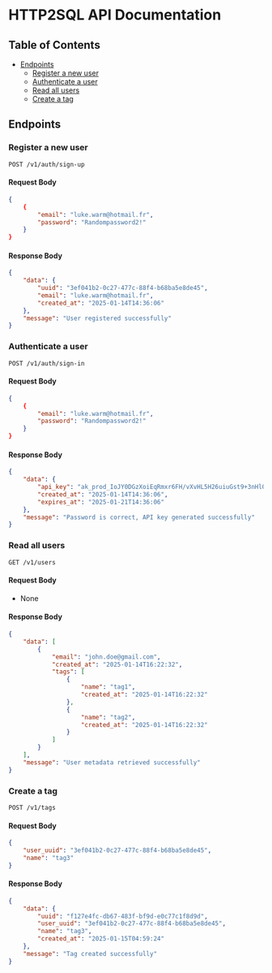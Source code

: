 # HTTP2SQL API Documentation

## Table of Contents

- [Endpoints](#endpoints)
  - [Register a new user](#register-a-new-user)
  - [Authenticate a user](#authenticate-a-user)
  - [Read all users](#read-all-users)
  - [Create a tag](#create-a-tag)

## Endpoints

### Register a new user

```http
POST /v1/auth/sign-up
```

#### Request Body

```json
{
    {
        "email": "luke.warm@hotmail.fr",
        "password": "Randompassword2!"
    }
}
```

#### Response Body

```json
{
    "data": {
        "uuid": "3ef041b2-0c27-477c-88f4-b68ba5e8de45",
        "email": "luke.warm@hotmail.fr",
        "created_at": "2025-01-14T14:36:06"
    },
    "message": "User registered successfully"
}
```

### Authenticate a user

```http
POST /v1/auth/sign-in
```

#### Request Body

```json
{
    {
        "email": "luke.warm@hotmail.fr",
        "password": "Randompassword2!"
    }
}
```

#### Response Body

```json
{
    "data": {
        "api_key": "ak_prod_IoJY0DGzXoiEqRmxr6FH/vXvHL5H26uiuGst9+3nHl0=",
        "created_at": "2025-01-14T14:36:06",
        "expires_at": "2025-01-21T14:36:06"
    },
    "message": "Password is correct, API key generated successfully"
}
```

### Read all users

```http
GET /v1/users
```

#### Request Body

- None

#### Response Body

```json
{
    "data": [
        {
            "email": "john.doe@gmail.com",
            "created_at": "2025-01-14T16:22:32",
            "tags": [
                {
                    "name": "tag1",
                    "created_at": "2025-01-14T16:22:32"
                },
                {
                    "name": "tag2",
                    "created_at": "2025-01-14T16:22:32"
                }
            ]
        }
    ],
    "message": "User metadata retrieved successfully"
}
```

### Create a tag

```http
POST /v1/tags
```

#### Request Body

```json
{
    "user_uuid": "3ef041b2-0c27-477c-88f4-b68ba5e8de45",
    "name": "tag3"
}
```

#### Response Body

```json
{
    "data": {
        "uuid": "f127e4fc-db67-483f-bf9d-e0c77c1f8d9d",
        "user_uuid": "3ef041b2-0c27-477c-88f4-b68ba5e8de45",
        "name": "tag3",
        "created_at": "2025-01-15T04:59:24"
    },
    "message": "Tag created successfully"
}
```